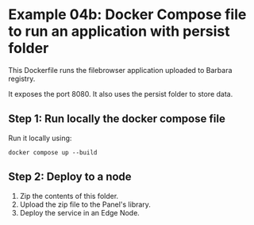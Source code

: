 # Example 04b: Docker Compose file to run an application with persist folder

This Dockerfile runs the filebrowser application uploaded to Barbara registry.

It exposes the port 8080. It also uses the persist folder to store data.

## Step 1: Run locally the docker compose file

Run it locally using:

``` docker compose up --build ```

## Step 2: Deploy to a node

1. Zip the contents of this folder.
2. Upload the zip file to the Panel's library.
3. Deploy the service in an Edge Node.